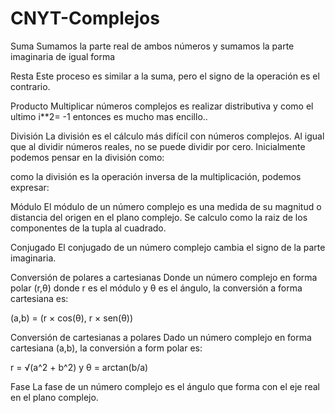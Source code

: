 # CNYT-Complejos
Suma
Sumamos la parte real de ambos números y sumamos la parte imaginaria de igual forma

Resta
Este proceso es similar a la suma, pero el signo de la operación es el contrario.

Producto
Multiplicar números complejos es realizar distributiva y como el ultimo i**2= -1 entonces es mucho mas encillo..

División
La división es el cálculo más difícil con números complejos. Al igual que al dividir números reales, no se puede dividir por cero. Inicialmente podemos pensar en la división como:

como la división es la operación inversa de la multiplicación, podemos expresar:

Módulo
El módulo de un número complejo es una medida de su magnitud o distancia del origen en el plano complejo. Se calculo como la raiz de los componentes de la tupla al cuadrado.



Conjugado
El conjugado de un número complejo cambia el signo de la parte imaginaria. 


Conversión de polares a cartesianas
Donde  un número complejo en forma polar (r,θ) donde r es el módulo y θ es el ángulo, la conversión a forma cartesiana es:

(a,b) = (r × cos(θ), r × sen(θ))

Conversión de cartesianas a polares
Dado un número complejo en forma cartesiana (a,b), la conversión a form polar es:

r = √(a^2 + b^2) y θ = arctan(b/a)

Fase
La fase de un número complejo es el ángulo que forma con el eje real en el plano complejo.
